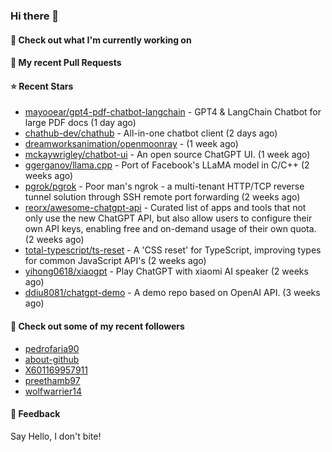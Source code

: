 ### Hi there 👋

#### 👷 Check out what I'm currently working on

#### 🔨 My recent Pull Requests


#### ⭐ Recent Stars

- [mayooear/gpt4-pdf-chatbot-langchain](https://github.com/mayooear/gpt4-pdf-chatbot-langchain) - GPT4 &amp; LangChain Chatbot for large PDF docs (1 day ago)
- [chathub-dev/chathub](https://github.com/chathub-dev/chathub) - All-in-one chatbot client (2 days ago)
- [dreamworksanimation/openmoonray](https://github.com/dreamworksanimation/openmoonray) -  (1 week ago)
- [mckaywrigley/chatbot-ui](https://github.com/mckaywrigley/chatbot-ui) - An open source ChatGPT UI. (1 week ago)
- [ggerganov/llama.cpp](https://github.com/ggerganov/llama.cpp) - Port of Facebook&#39;s LLaMA model in C/C&#43;&#43; (2 weeks ago)
- [pgrok/pgrok](https://github.com/pgrok/pgrok) - Poor man&#39;s ngrok - a multi-tenant HTTP/TCP reverse tunnel solution through SSH remote port forwarding (2 weeks ago)
- [reorx/awesome-chatgpt-api](https://github.com/reorx/awesome-chatgpt-api) - Curated list of apps and tools that not only use the new ChatGPT API, but also allow users to configure their own API keys, enabling free and on-demand usage of their own quota. (2 weeks ago)
- [total-typescript/ts-reset](https://github.com/total-typescript/ts-reset) - A &#39;CSS reset&#39; for TypeScript, improving types for common JavaScript API&#39;s (2 weeks ago)
- [yihong0618/xiaogpt](https://github.com/yihong0618/xiaogpt) - Play ChatGPT with xiaomi AI speaker (2 weeks ago)
- [ddiu8081/chatgpt-demo](https://github.com/ddiu8081/chatgpt-demo) - A demo repo based on OpenAI API. (3 weeks ago)

#### 👯 Check out some of my recent followers

- [pedrofaria90](https://github.com/pedrofaria90)
- [about-github](https://github.com/about-github)
- [X601169957911](https://github.com/X601169957911)
- [preethamb97](https://github.com/preethamb97)
- [wolfwarrier14](https://github.com/wolfwarrier14)

#### 💬 Feedback

Say Hello, I don't bite!